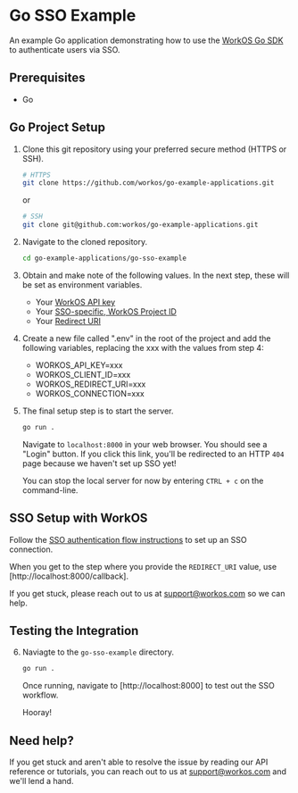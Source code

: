 # Go SSO Example

An example Go application demonstrating how to use the [WorkOS Go SDK](https://github.com/workos/workos-go) to authenticate users via SSO.

## Prerequisites

- Go

## Go Project Setup

1. Clone this git repository using your preferred secure method (HTTPS or SSH).

   ```bash
   # HTTPS
   git clone https://github.com/workos/go-example-applications.git
   ```

   or

   ```bash
   # SSH
   git clone git@github.com:workos/go-example-applications.git
   ```

2. Navigate to the cloned repository.

   ```bash
   cd go-example-applications/go-sso-example
   ```

3. Obtain and make note of the following values. In the next step, these will be set as environment variables.

   - Your [WorkOS API key](https://dashboard.workos.com/api-keys)
   - Your [SSO-specific, WorkOS Project ID](https://dashboard.workos.com/configuration)
   - Your [Redirect URI](https://workos.com/docs/sso/guide/set-redirect-uri)

4. Create a new file called ".env" in the root of the project and add the following variables, replacing the xxx with the values from step 4:

   - WORKOS_API_KEY=xxx
   - WORKOS_CLIENT_ID=xxx
   - WORKOS_REDIRECT_URI=xxx
   - WORKOS_CONNECTION=xxx

5. The final setup step is to start the server.

   ```bash
   go run .
   ```

   Navigate to `localhost:8000` in your web browser. You should see a "Login" button. If you click this link, you'll be redirected to an HTTP `404` page because we haven't set up SSO yet!

   You can stop the local server for now by entering `CTRL + c` on the command-line.

## SSO Setup with WorkOS

Follow the [SSO authentication flow instructions](https://workos.com/docs/sso/guide/introduction) to set up an SSO connection.

When you get to the step where you provide the `REDIRECT_URI` value, use [http://localhost:8000/callback].

If you get stuck, please reach out to us at support@workos.com so we can help.

## Testing the Integration

6. Naviagte to the `go-sso-example` directory.

   ```bash
   go run .
   ```

   Once running, navigate to [http://localhost:8000] to test out the SSO workflow.

   Hooray!

## Need help?

If you get stuck and aren't able to resolve the issue by reading our API reference or tutorials, you can reach out to us at support@workos.com and we'll lend a hand.

